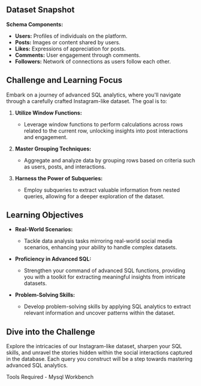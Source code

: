 ## Dataset Snapshot
**Schema Components:**
  - **Users:** Profiles of individuals on the platform.
  - **Posts:** Images or content shared by users.
  - **Likes:** Expressions of appreciation for posts.
  - **Comments:** User engagement through comments.
  - **Followers:** Network of connections as users follow each other.

## Challenge and Learning Focus

Embark on a journey of advanced SQL analytics, where you'll navigate through a carefully crafted Instagram-like dataset. The goal is to:

1. **Utilize Window Functions:**
   - Leverage window functions to perform calculations across rows related to the current row, unlocking insights into post interactions and engagement.

2. **Master Grouping Techniques:**
   - Aggregate and analyze data by grouping rows based on criteria such as users, posts, and interactions.

3. **Harness the Power of Subqueries:**
   - Employ subqueries to extract valuable information from nested queries, allowing for a deeper exploration of the dataset.

## Learning Objectives

- **Real-World Scenarios:**
  - Tackle data analysis tasks mirroring real-world social media scenarios, enhancing your ability to handle complex datasets.

- **Proficiency in Advanced SQL:**
  - Strengthen your command of advanced SQL functions, providing you with a toolkit for extracting meaningful insights from intricate datasets.

- **Problem-Solving Skills:**
  - Develop problem-solving skills by applying SQL analytics to extract relevant information and uncover patterns within the dataset.

## Dive into the Challenge

Explore the intricacies of our Instagram-like dataset, sharpen your SQL skills, and unravel the stories hidden within the social interactions captured in the database. Each query you construct will be a step towards mastering advanced SQL analytics.

Tools Required - Mysql Workbench
